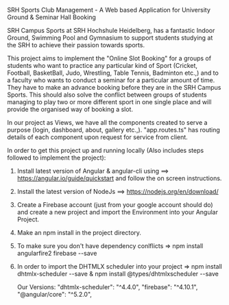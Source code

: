 SRH Sports Club Management - A Web based Application for University Ground & Seminar Hall Booking

SRH Campus Sports at SRH Hochshule Heidelberg, has a fantastic Indoor Ground, Swimming Pool and Gymnasium to support students studying at the SRH to achieve their passion towards sports.

This project aims to implement the "Online Slot Booking" for a groups of students who want to practice any particular kind of Sport (Cricket, Football, BasketBall, Judo, Wrestling, Table Tennis, Badminton etc.,) and to a faculty who wants to conduct a seminar for a particular amount of time. They have to make an advance booking before they are in the SRH Campus Sports. This should also solve the conflict between groups of students managing to play two or more different sport in one single place and will provide the organised way of booking a slot. 

In our project as Views, we have all the components created to serve a purpose (login, dashboard, about, gallery etc.,). 
"app.routes.ts" has routing details of each component upon request for service from client.

In order to get this project up and running locally (Also includes steps followed to implement the project): 

1. Install latest version of Angular & angular-cli using ==> https://angular.io/guide/quickstart and follow the on screen instructions.
2. Install the latest version of NodeJs ==> https://nodejs.org/en/download/
3. Create a Firebase account (just from your google account should do) and create a new project and import the Environment into your
   Angular Project.
4. Make an npm install in the project directory.
5. To make sure you don't have dependency conlflicts => npm install angularfire2 firebase --save 
6. In order to import the DHTMLX scheduler into your project => npm install dhtmlx-scheduler --save & 
   npm install @types/dhtmlxscheduler --save
   
   Our Versions:
    "dhtmlx-scheduler": "^4.4.0",
    "firebase": "^4.10.1",
    "@angular/core": "^5.2.0",

